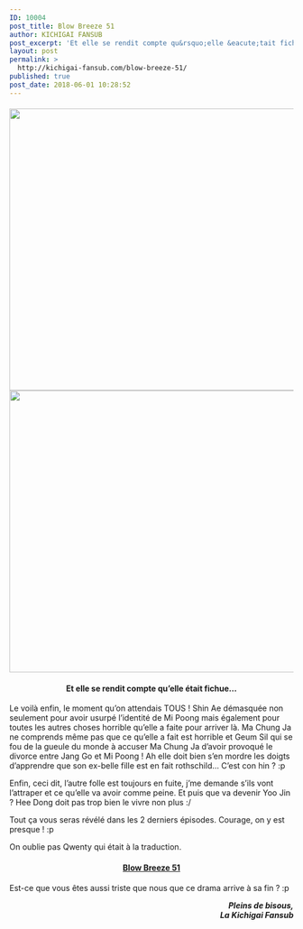 ```yaml
---
ID: 10004
post_title: Blow Breeze 51
author: KICHIGAI FANSUB
post_excerpt: 'Et elle se rendit compte qu&rsquo;elle &eacute;tait fichue&hellip; Le voil&agrave; enfin, le moment qu&rsquo;on attendais TOUS ! Shin Ae d&eacute;masqu&eacute;e non seulement pour avoir usurp&eacute; l&rsquo;identit&eacute; de Mi Poong mais &eacute;galement pour toutes les autres choses horrible qu&rsquo;elle a faite pour arriver l&agrave;. Ma Chung Ja ne comprends m&ecirc;me pas que ce qu&rsquo;elle a fait&hellip;'
layout: post
permalink: >
  http://kichigai-fansub.com/blow-breeze-51/
published: true
post_date: 2018-06-01 10:28:52
---
```

<div class="feedwordpress-gaffer-full-text"><h4>
<img class="aligncenter size-full wp-image-4277" src="https://united-subs.dearclouds.com/wp-content/uploads/2018/06/209ae66d725108d01ea4bf441490a91c.jpg" alt width="900" height="500" data-recalc-dims="1" data-lazy-srcset="https://i1.wp.com/kichigai-fansub.com/wp-content/uploads/2018/05/Blow-Breeze-News-51.jpg?w=900 900w, https://i1.wp.com/kichigai-fansub.com/wp-content/uploads/2018/05/Blow-Breeze-News-51.jpg?resize=300%2C167 300w, https://i1.wp.com/kichigai-fansub.com/wp-content/uploads/2018/05/Blow-Breeze-News-51.jpg?resize=768%2C427 768w, https://i1.wp.com/kichigai-fansub.com/wp-content/uploads/2018/05/Blow-Breeze-News-51.jpg?resize=700%2C389 700w" data-lazy-sizes="(max-width: 900px) 100vw, 900px"><noscript><img class="aligncenter size-full wp-image-4277" src="https://united-subs.dearclouds.com/wp-content/uploads/2018/06/209ae66d725108d01ea4bf441490a91c.jpg" alt="" width="900" height="500" srcset="https://i1.wp.com/kichigai-fansub.com/wp-content/uploads/2018/05/Blow-Breeze-News-51.jpg?w=900 900w, https://i1.wp.com/kichigai-fansub.com/wp-content/uploads/2018/05/Blow-Breeze-News-51.jpg?resize=300%2C167 300w, https://i1.wp.com/kichigai-fansub.com/wp-content/uploads/2018/05/Blow-Breeze-News-51.jpg?resize=768%2C427 768w, https://i1.wp.com/kichigai-fansub.com/wp-content/uploads/2018/05/Blow-Breeze-News-51.jpg?resize=700%2C389 700w" sizes="(max-width: 900px) 100vw, 900px" data-recalc-dims="1"></noscript>
</h4>
<h4 style="text-align: center;">Et elle se rendit compte qu’elle était fichue…</h4>
<p>Le voilà enfin, le moment qu’on attendais TOUS ! Shin Ae démasquée non seulement pour avoir usurpé l’identité de Mi Poong mais également pour toutes les autres choses horrible qu’elle a faite pour arriver là. Ma Chung Ja ne comprends même pas que ce qu’elle a fait est horrible et Geum Sil qui se fou de la gueule du monde à accuser Ma Chung Ja d’avoir provoqué le divorce entre Jang Go et Mi Poong ! Ah elle doit bien s’en mordre les doigts d’apprendre que son ex-belle fille est en fait rothschild… C’est con hin ? :p</p>
<p>Enfin, ceci dit, l’autre folle est toujours en fuite, j’me demande s’ils vont l’attraper et ce qu’elle va avoir comme peine. Et puis que va devenir Yoo Jin ? Hee Dong doit pas trop bien le vivre non plus :/</p>
<p>Tout ça vous seras révélé dans les 2 derniers épisodes. Courage, on y est presque ! :p</p>
<p>On oublie pas Qwenty qui était à la traduction.</p>
<p><span id="more-4276"></span></p>
<h4 style="text-align: center;"><a href="http://kichigai-fansub.com/blow-breeze-vostfr/">Blow Breeze 51</a></h4>
<p>Est-ce que vous êtes aussi triste que nous que ce drama arrive à sa fin ? :p</p>
<p style="text-align: right;"><strong><em>Pleins de bisous,</em></strong><br><strong><em>La Kichigai Fansub</em></strong></p></div>